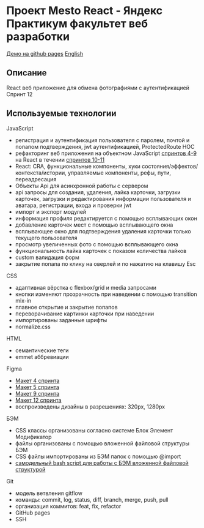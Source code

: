 # Проект Mesto React - Яндекс Практикум факультет веб разработки

[Демо на github pages](https://bliss-code.github.io/react-mesto-auth)
[English](./README.md)

## Описание

React веб приложение для обмена фотографиями c аутентификацией\
Спринт 12

## Используемые технологии

JavaScript
- регистрация и аутентификация пользователя с паролем, почтой и попапом подтверждения, jwt аутентификацией, ProtectedRoute HOC
- рефакторинг веб приложения на объектном JavaScript [спринтов 4-9](https://github.com/bliss-code/mesto/) на React в течении [спринтов 10-11](https://github.com/bliss-code/mesto-react)
- React: CRA, функциональные компоненты, хуки состояния/эффектов/контекста/истории, управляемые компоненты, рефы, пути, переадресация
- Объекты Api для асинхронной работы с сервером
- api запросы для создания, удаления, лайка карточки, загрузки карточек, загрузки и редактирования информации пользователя и аватара, регистрации, входа и проверки jwt
- импорт и экспорт модулей
- информация профиля редактируется с помощью всплывающих окон
- добавление карточек мест c помощью всплывающего окна
- всплывающее окно для подтверждения удаления карточки только текущего пользователя
- просмотр увеличенных фото с помощью всплывающего окна
- функциональность лайка карточек c показом количества лайков
- custom валидация форм
- закрытие попапа по клику на оверлей и по нажатию на клавишу Esc

CSS
- адаптивная вёрстка с flexbox/grid и media запросами
- кнопки изменяют прозрачность при наведении с помощью transition mix-in
- плавное открытие и закрытие попапов
- переворачивание картинки карточки при наведении
- импортированы заданные шрифты
- normalize.css

HTML
- семантические теги
- emmet аббревиации

Figma
- [Макет 4 спринта](https://www.figma.com/file/2cn9N9jSkmxD84oJik7xL7/JavaScript.-Sprint-4?node-id=0%3A1)
- [Макет 5 спринта](https://www.figma.com/file/bjyvbKKJN2naO0ucURl2Z0/JavaScript.-Sprint-5?node-id=0%3A1)
- [Макет 9 спринта](https://www.figma.com/file/hhhIavVTeuilfPPZ6sbifl/JavaScript.-Sprint-9?node-id=0%3A1)
- [Макет 12 спринта](https://www.figma.com/file/5H3gsn5lIGPwzBPby9jAOo/Sprint-14-RU?node-id=0%3A1)
- воспроизведены дизайны в разрешениях: 320px, 1280px

БЭМ
- CSS классы организованы согласно системе Блок Элемент Модификатор
- файлы организованы с помощью вложенной файловой структуры БЭМ
- CSS файлы импортированы из БЭМ папок с помощью @import
- [самодельный bash script для работы с БЭМ вложенной файловой структурой](https://github.com/bliss-code/instruments)

Git
- модель ветвления gitflow
- команды: commit, log, status, diff, branch, merge, push, pull
- организация коммитов: feat, fix, refactor
- GitHub pages
- SSH
